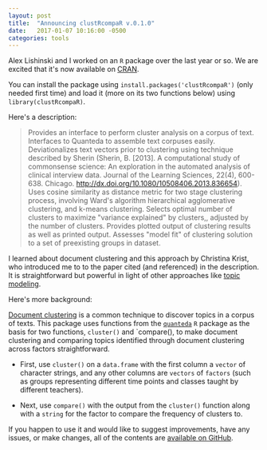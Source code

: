 ```yaml
---
layout: post
title:  "Announcing clustRcompaR v.0.1.0"
date:   2017-01-07 10:16:00 -0500
categories: tools 
---
```


Alex Lishinski and I worked on an `R` package over the last year or so. We are excited that it's now available on [CRAN](https://cran.r-project.org/web/packages/clustRcompaR/index.html). 

You can install the package using `install.packages('clustRcompaR')` (only needed first time) and load it (more on its two functions below) using `library(clustRcompaR)`.

Here's a description:

> Provides an interface to perform cluster analysis on a corpus of text. Interfaces to Quanteda to assemble text corpuses easily. Deviationalizes text vectors prior to clustering using technique described by Sherin (Sherin, B. [2013]. A computational study of commonsense science: An exploration in the automated analysis of clinical interview data. Journal of the Learning Sciences, 22(4), 600-638. Chicago. http://dx.doi.org/10.1080/10508406.2013.836654). Uses cosine similarity as distance metric for two stage clustering process, involving Ward's algorithm hierarchical agglomerative clustering, and k-means clustering. Selects optimal number of clusters to maximize "variance explained" by clusters,, adjusted by the number of clusters. Provides plotted output of clustering results as well as printed output. Assesses "model fit" of clustering solution to a set of preexisting groups in dataset.

I learned about document clustering and this approach by Christina Krist, who introduced me to to the paper cited (and referenced) in the description. It is straightforward but powerful in light of other approaches like [topic modeling](https://cran.r-project.org/web/packages/topicmodels/vignettes/topicmodels.pdf).

Here's more background:

[Document clustering](https://en.wikipedia.org/wiki/Document_clustering) is a common technique to discover topics in a corpus of texts. This package uses functions from the [`quanteda`](https://github.com/kbenoit/quanteda) `R` package as the basis for two functions, `cluster()` and `compare(), to make document clustering and comparing topics identified through document clustering across factors straightforward.

* First, use `cluster()` on a `data.frame` with the first column a `vector` of character strings, and any other columns are `vectors` of `factors` (such as groups representing different time points and classes taught by different teachers).
 
* Next, use `compare()` with the output from the `cluster()` function along with a `string` for the factor to compare the frequency of clusters to.

If you happen to use it and would like to suggest improvements, have any issues, or make changes, all of the contents are [available on GitHub](https://github.com/alishinski/clustRcompaR).
